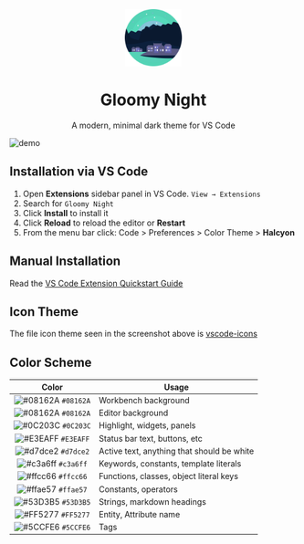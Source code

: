 <p align="center">
  <img alt="Gloomy Nigh Logo" src="./images/logo.png" width="100" />
</p>

<h1 align="center">
 Gloomy Night
</h1>
<p align="center">A modern, minimal dark theme for <a>VS Code</a></p>

![demo](demo/demo-img.png)

## Installation via VS Code

1. Open **Extensions** sidebar panel in VS Code. `View → Extensions`
2. Search for `Gloomy Night`
3. Click **Install** to install it
4. Click **Reload** to reload the editor or **Restart**
5. From the menu bar click: Code > Preferences > Color Theme > **Halcyon**

## Manual Installation

Read the [VS Code Extension Quickstart Guide](https://github.com/subhamBharadwaz/gloomy-night/blob/master/vsc-extension-quickstart.md)

## Icon Theme

The file icon theme seen in the screenshot above is [vscode-icons](https://marketplace.visualstudio.com/items?itemName=vscode-icons-team.vscode-icons)

## Color Scheme

|                               Color                                | Usage                                      |
| :----------------------------------------------------------------: | ------------------------------------------ |
| ![#08162A](https://via.placeholder.com/10/08162A?text=+) `#08162A` | Workbench background                       |
| ![#08162A](https://via.placeholder.com/10/08162A?text=+) `#08162A` | Editor background                          |
| ![#0C203C](https://via.placeholder.com/10/0C203C?text=+) `#0C203C` | Highlight, widgets, panels                 |
| ![#E3EAFF](https://via.placeholder.com/10/E3EAFF?text=+) `#E3EAFF` | Status bar text, buttons, etc              |
| ![#d7dce2](https://via.placeholder.com/10/d7dce2?text=+) `#d7dce2` | Active text, anything that should be white |
| ![#c3a6ff](https://via.placeholder.com/10/c3a6ff?text=+) `#c3a6ff` | Keywords, constants, template literals     |
| ![#ffcc66](https://via.placeholder.com/10/ffcc66?text=+) `#ffcc66` | Functions, classes, object literal keys    |
| ![#ffae57](https://via.placeholder.com/10/ffae57?text=+) `#ffae57` | Constants, operators                       |
| ![#53D3B5](https://via.placeholder.com/10/53D3B5?text=+) `#53D3B5` | Strings, markdown headings                 |
| ![#FF5277](https://via.placeholder.com/10/FF5277?text=+) `#FF5277` | Entity, Attribute name                     |
| ![#5CCFE6](https://via.placeholder.com/10/5CCFE6?text=+) `#5CCFE6` | Tags                                       |
